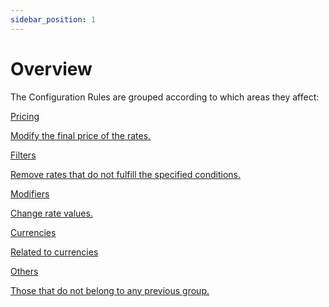 ```yaml
---
sidebar_position: 1
---
```


# Overview

The Configuration Rules are grouped according to which areas they affect:

<div className="shortcuts-overview">
    <div className="shortcuts-overview__content">
        <a className="item" href="pricing">
            <icon icon="fa-brands fa-github" size="lg" />
            <p className="item__title">Pricing</p>
            <p className="item__subtitle">Modify the final price of the rates.</p>
        </a>
        <a className="item" href="filters">
            <icon icon="fa-brands fa-github" size="lg" />
            <p className="item__title">Filters</p>
            <p className="item__subtitle">Remove rates that do not fulfill the specified conditions.</p>
        </a>
        <a className="item" href="modifiers">
            <icon icon="fa-brands fa-github" size="lg" />
            <p className="item__title">Modifiers</p>
            <p className="item__subtitle">Change rate values.</p>
        </a>
        <a className="item" href="currencies">
            <icon icon="fa-brands fa-github" size="lg" />
            <p className="item__title">Currencies</p>
            <p className="item__subtitle">Related to currencies</p>
        </a>
        <a className="item" href="others">
            <icon icon="fa-brands fa-github" size="lg" />
            <p className="item__title">Others</p>
            <p className="item__subtitle"> Those that do not belong to any previous group.</p>
        </a>
    </div> 
</div>